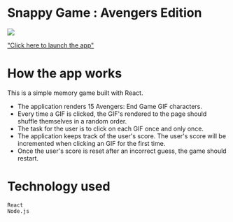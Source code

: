 # Snappy Game : Avengers Edition

![](https://media.giphy.com/media/vND6hIhrxxflR9zWY5/giphy.gif)

["Click here to launch the app"](https://snappygame.netlify.com/)

# How the app works

This is a simple memory game built with React. 
* The application renders 15 Avengers: End Game GIF characters.
* Every time a GIF is clicked, the GIF's rendered to the page should shuffle themselves in a random order.
* The task for the user is to click on each GIF once and only once.
* The application keeps track of the user's score. The user's score will be incremented when clicking an GIF for the first time.
*  Once the user's score is reset after an incorrect guess, the game should restart.

# Technology used
    
    React
    Node.js